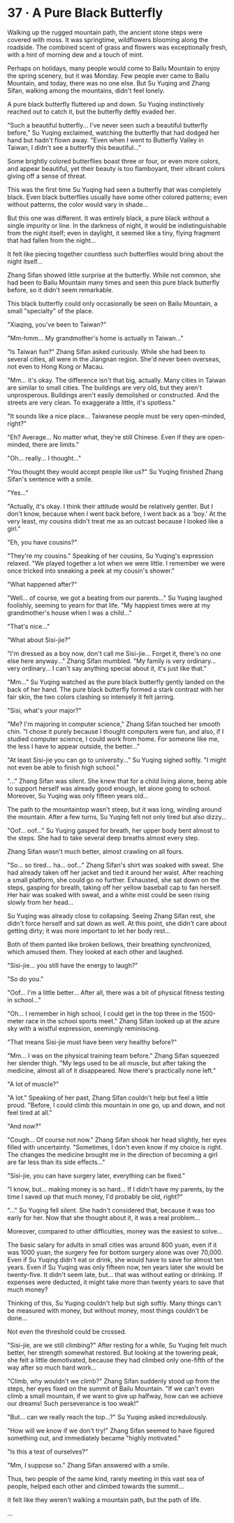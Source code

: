 # 37 · A Pure Black Butterfly

Walking up the rugged mountain path, the ancient stone steps were covered with moss.  It was springtime, wildflowers blooming along the roadside. The combined scent of grass and flowers was exceptionally fresh, with a hint of morning dew and a touch of mint.

Perhaps on holidays, many people would come to Bailu Mountain to enjoy the spring scenery, but it was Monday.  Few people ever came to Bailu Mountain, and today, there was no one else.  But Su Yuqing and Zhang Sifan, walking among the mountains, didn't feel lonely.

A pure black butterfly fluttered up and down. Su Yuqing instinctively reached out to catch it, but the butterfly deftly evaded her.

"Such a beautiful butterfly... I've never seen such a beautiful butterfly before," Su Yuqing exclaimed, watching the butterfly that had dodged her hand but hadn't flown away. "Even when I went to Butterfly Valley in Taiwan, I didn't see a butterfly this beautiful..."

Some brightly colored butterflies boast three or four, or even more colors, and appear beautiful, yet their beauty is too flamboyant, their vibrant colors giving off a sense of threat.

This was the first time Su Yuqing had seen a butterfly that was completely black.  Even black butterflies usually have some other colored patterns; even without patterns, the color would vary in shade...

But this one was different. It was entirely black, a pure black without a single impurity or line. In the darkness of night, it would be indistinguishable from the night itself; even in daylight, it seemed like a tiny, flying fragment that had fallen from the night...

It felt like piecing together countless such butterflies would bring about the night itself...

Zhang Sifan showed little surprise at the butterfly. While not common, she had been to Bailu Mountain many times and seen this pure black butterfly before, so it didn't seem remarkable.

This black butterfly could only occasionally be seen on Bailu Mountain, a small "specialty" of the place.

"Xiaqing, you've been to Taiwan?"

"Mm-hmm... My grandmother's home is actually in Taiwan..."

"Is Taiwan fun?" Zhang Sifan asked curiously.  While she had been to several cities, all were in the Jiangnan region.  She'd never been overseas, not even to Hong Kong or Macau.

"Mm... it's okay.  The difference isn't that big, actually. Many cities in Taiwan are similar to small cities. The buildings are very old, but they aren't unprosperous.  Buildings aren't easily demolished or constructed. And the streets are very clean. To exaggerate a little, it's spotless."

"It sounds like a nice place... Taiwanese people must be very open-minded, right?"

"Eh?  Average...  No matter what, they're still Chinese. Even if they are open-minded, there are limits."

"Oh... really... I thought..."

"You thought they would accept people like us?" Su Yuqing finished Zhang Sifan's sentence with a smile.

"Yes..."

"Actually, it's okay. I think their attitude would be relatively gentler.  But I don't know, because when I went back before, I went back as a 'boy.'  At the very least, my cousins didn't treat me as an outcast because I looked like a girl."

"Eh, you have cousins?"

"They're my cousins."  Speaking of her cousins, Su Yuqing's expression relaxed. "We played together a lot when we were little. I remember we were once tricked into sneaking a peek at my cousin's shower."

"What happened after?"

"Well... of course, we got a beating from our parents..." Su Yuqing laughed foolishly, seeming to yearn for that life.  "My happiest times were at my grandmother's house when I was a child..."

"That's nice..."

"What about Sisi-jie?"

"I'm dressed as a boy now, don't call me Sisi-jie... Forget it, there's no one else here anyway..." Zhang Sifan mumbled. "My family is very ordinary... very ordinary... I can't say anything special about it, it's just like that."

"Mm..." Su Yuqing watched as the pure black butterfly gently landed on the back of her hand. The pure black butterfly formed a stark contrast with her fair skin, the two colors clashing so intensely it felt jarring.

"Sisi, what's your major?"

"Me? I'm majoring in computer science," Zhang Sifan touched her smooth chin. "I chose it purely because I thought computers were fun, and also, if I studied computer science, I could work from home. For someone like me, the less I have to appear outside, the better..."

"At least Sisi-jie you can go to university..." Su Yuqing sighed softly. "I might not even be able to finish high school."

"..." Zhang Sifan was silent.  She knew that for a child living alone, being able to support herself was already good enough, let alone going to school.  Moreover, Su Yuqing was only fifteen years old...

The path to the mountaintop wasn't steep, but it was long, winding around the mountain. After a few turns, Su Yuqing felt not only tired but also dizzy...

"Oof... oof..." Su Yuqing gasped for breath, her upper body bent almost to the steps.  She had to take several deep breaths almost every step.

Zhang Sifan wasn't much better, almost crawling on all fours.

"So... so tired... ha... oof..." Zhang Sifan's shirt was soaked with sweat.  She had already taken off her jacket and tied it around her waist.  After reaching a small platform, she could go no further.  Exhausted, she sat down on the steps, gasping for breath, taking off her yellow baseball cap to fan herself. Her hair was soaked with sweat, and a white mist could be seen rising slowly from her head...

Su Yuqing was already close to collapsing. Seeing Zhang Sifan rest, she didn't force herself and sat down as well.  At this point, she didn't care about getting dirty; it was more important to let her body rest...

Both of them panted like broken bellows, their breathing synchronized, which amused them. They looked at each other and laughed.

"Sisi-jie... you still have the energy to laugh?"

"So do you."

"Oof... I'm a little better... After all, there was a bit of physical fitness testing in school..."

"Oh... I remember in high school, I could get in the top three in the 1500-meter race in the school sports meet." Zhang Sifan looked up at the azure sky with a wistful expression, seemingly reminiscing.

"That means Sisi-jie must have been very healthy before?"

"Mm... I was on the physical training team before." Zhang Sifan squeezed her slender thigh.  "My legs used to be all muscle, but after taking the medicine, almost all of it disappeared.  Now there's practically none left."

"A lot of muscle?"

"A lot."  Speaking of her past, Zhang Sifan couldn't help but feel a little proud. "Before, I could climb this mountain in one go, up and down, and not feel tired at all."

"And now?"

"Cough... Of course not now." Zhang Sifan shook her head slightly, her eyes filled with uncertainty.  "Sometimes, I don't even know if my choice is right. The changes the medicine brought me in the direction of becoming a girl are far less than its side effects..."

"Sisi-jie, you can have surgery later, everything can be fixed."

"I know, but... making money is so hard... If I didn't have my parents, by the time I saved up that much money, I'd probably be old, right?"

"..." Su Yuqing fell silent. She hadn't considered that, because it was too early for her. Now that she thought about it, it was a real problem...

Moreover, compared to other difficulties, money was the easiest to solve...

The basic salary for adults in small cities was around 800 yuan, even if it was 1000 yuan, the surgery fee for bottom surgery alone was over 70,000. Even if Su Yuqing didn't eat or drink, she would have to save for almost ten years.  Even if Su Yuqing was only fifteen now, ten years later she would be twenty-five. It didn't seem late, but... that was without eating or drinking. If expenses were deducted, it might take more than twenty years to save that much money?

Thinking of this, Su Yuqing couldn't help but sigh softly. Many things can't be measured with money, but without money, most things couldn't be done...

Not even the threshold could be crossed.

"Sisi-jie, are we still climbing?" After resting for a while, Su Yuqing felt much better, her strength somewhat restored. But looking at the towering peak, she felt a little demotivated, because they had climbed only one-fifth of the way after so much hard work...

"Climb, why wouldn't we climb?" Zhang Sifan suddenly stood up from the steps, her eyes fixed on the summit of Bailu Mountain.  "If we can't even climb a small mountain, if we want to give up halfway, how can we achieve our dreams! Such perseverance is too weak!"

"But... can we really reach the top...?" Su Yuqing asked incredulously.

"How will we know if we don't try!" Zhang Sifan seemed to have figured something out, and immediately became "highly motivated."

"Is this a test of ourselves?"

"Mm, I suppose so." Zhang Sifan answered with a smile.

Thus, two people of the same kind, rarely meeting in this vast sea of people, helped each other and climbed towards the summit...

It felt like they weren't walking a mountain path, but the path of life.

...
